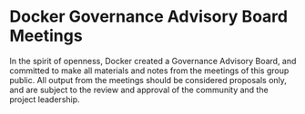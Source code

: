 # Docker Governance Advisory Board Meetings

In the spirit of openness, Docker created a Governance Advisory Board, and committed to make all materials and notes from the meetings of this group public.
All output from the meetings should be considered proposals only, and are subject to the review and approval of the community and the project leadership.
